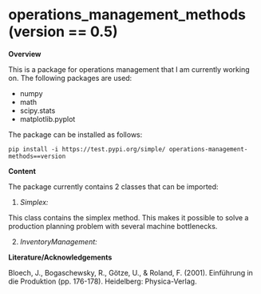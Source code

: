 # operations_management_methods (version == 0.5)

**Overview**

This is a package for operations management that I am currently working on. The following packages are used:
- numpy
- math
- scipy.stats
- matplotlib.pyplot

The package can be installed as follows:

`pip install -i https://test.pypi.org/simple/ operations-management-methods==version`

**Content**

The package currently contains 2 classes that can be imported:

1. *Simplex:*

This class contains the simplex method. This makes it possible to solve a production planning problem with several machine bottlenecks.

2. *InventoryManagement:*

**Literature/Acknowledgements**

Bloech, J., Bogaschewsky, R., Götze, U., & Roland, F. (2001). Einführung in die Produktion (pp. 176-178). Heidelberg: Physica-Verlag.
